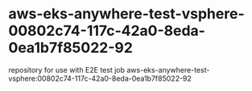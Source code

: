 # aws-eks-anywhere-test-vsphere-00802c74-117c-42a0-8eda-0ea1b7f85022-92
repository for use with E2E test job aws-eks-anywhere-test-vsphere:00802c74-117c-42a0-8eda-0ea1b7f85022-92
